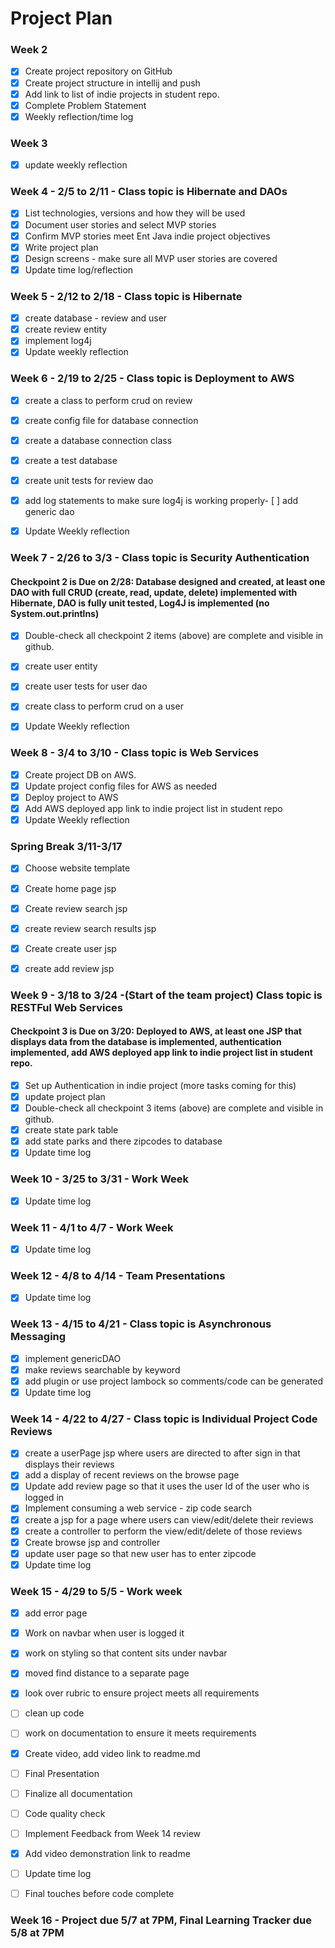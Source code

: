 # Project Plan

### Week 2

- [X] Create project repository on GitHub
- [X] Create project structure in intellij and push
- [X] Add link to list of indie projects in student repo.
- [X] Complete Problem Statement
- [X] Weekly reflection/time log

### Week 3

- [x] update weekly reflection


### Week 4 - 2/5 to 2/11 - Class topic is Hibernate and DAOs


- [X] List technologies, versions and how they will be used
- [X] Document user stories and select MVP stories
- [x] Confirm MVP stories meet Ent Java indie project objectives
- [x] Write project plan
- [x] Design screens - make sure all MVP user stories are covered
- [x] Update time log/reflection 
 
### Week 5 - 2/12 to 2/18 - Class topic is Hibernate

- [x] create database - review and user 
- [x] create review entity
- [x] implement log4j
- [x] Update weekly reflection

### Week 6 - 2/19 to 2/25 - Class topic is Deployment to AWS

- [x] create a class to perform crud on review
- [x] create config file for database connection
- [x] create a database connection class
- [x] create a test database
- [x] create unit tests for review dao
- [x] add log statements to make sure log4j is working properly- [ ] add generic dao
- [x] Update Weekly reflection


### Week 7 - 2/26 to 3/3 - Class topic is Security Authentication
#### Checkpoint 2 is Due on 2/28: Database designed and created, at least one DAO with full CRUD (create, read, update, delete) implemented with Hibernate, DAO is fully unit tested, Log4J is implemented (no System.out.printlns)

- [x] Double-check all checkpoint 2 items (above) are complete and visible in github.
- [x] create user entity
- [x] create user tests for user dao
- [x] create class to perform crud on a user
- [x] Update Weekly reflection


### Week 8 - 3/4 to 3/10 - Class topic is Web Services

- [x] Create project DB on AWS.
- [x] Update project config files for AWS as needed
- [x] Deploy project to AWS
- [x] Add AWS deployed app link to indie project list in student repo
- [x] Update Weekly reflection

### Spring Break 3/11-3/17

- [x] Choose website template
- [x] Create home page jsp
- [x] Create review search jsp
- [x] create review search results jsp
- [x] Create create user jsp
- [x] create add review jsp


### Week 9 - 3/18 to 3/24 -(Start of the team project) Class topic is RESTFul Web Services
 #### Checkpoint 3 is Due on 3/20: Deployed to AWS, at least one JSP that displays data from the database is implemented, authentication implemented, add AWS deployed app link to indie project list in student repo.

- [x] Set up Authentication in indie project (more tasks coming for this)
- [x] update project plan
- [x] Double-check all checkpoint 3 items (above) are complete and visible in github.
- [x] create state park table 
- [x] add state parks and there zipcodes to database
- [x] Update time log

### Week 10 - 3/25 to 3/31 - Work Week

- [x] Update time log

### Week 11 - 4/1 to 4/7 - Work Week

- [x] Update time log

### Week 12 - 4/8 to 4/14 - Team Presentations


- [x] Update time log

### Week 13 - 4/15 to 4/21 - Class topic is Asynchronous Messaging
- [x] implement genericDAO
- [X] make reviews searchable by keyword
- [x] add plugin  or use project lambock so comments/code can be generated
- [X] Update time log

### Week 14 - 4/22 to 4/27 - Class topic is Individual Project Code Reviews

- [X] create a userPage jsp where users are directed to after sign in that displays their reviews
- [X] add a display of recent reviews on the browse page
- [x] Update add review page so that it uses the user Id of the user who is logged in
- [X] Implement consuming a web service - zip code search
- [X] create a jsp for a page where users can view/edit/delete their reviews
- [X] create a controller to perform the view/edit/delete of those reviews
- [X] Create browse jsp and controller
- [X] update user page so that new user has to enter zipcode
- [X] Update time log

### Week 15 - 4/29 to 5/5 - Work week

- [X] add error page
- [X] Work on navbar when user is logged it
- [X] work on styling so that content sits under navbar
- [X] moved find distance to a separate page
- [X] look over rubric to ensure project meets all requirements
- [ ] clean up code
- [ ] work on documentation to ensure it meets requirements
- [X] Create video, add video link to readme.md
- [ ] Final Presentation
- [ ] Finalize all documentation
- [ ] Code quality check
- [ ] Implement Feedback from Week 14 review
- [X] Add video demonstration link to readme
- [ ] Update time log
- [ ] Final touches before code complete


### Week 16 - Project due 5/7 at 7PM, Final Learning Tracker due 5/8 at 7PM
